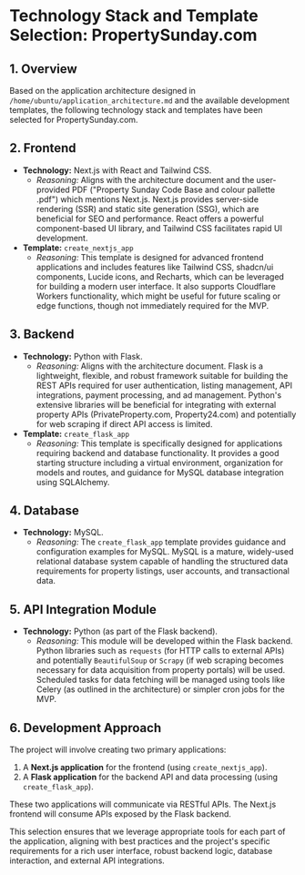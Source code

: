 # Technology Stack and Template Selection: PropertySunday.com

## 1. Overview

Based on the application architecture designed in `/home/ubuntu/application_architecture.md` and the available development templates, the following technology stack and templates have been selected for PropertySunday.com.

## 2. Frontend

*   **Technology:** Next.js with React and Tailwind CSS.
    *   *Reasoning:* Aligns with the architecture document and the user-provided PDF ("Property Sunday Code Base and colour pallette .pdf") which mentions Next.js. Next.js provides server-side rendering (SSR) and static site generation (SSG), which are beneficial for SEO and performance. React offers a powerful component-based UI library, and Tailwind CSS facilitates rapid UI development.
*   **Template:** `create_nextjs_app`
    *   *Reasoning:* This template is designed for advanced frontend applications and includes features like Tailwind CSS, shadcn/ui components, Lucide icons, and Recharts, which can be leveraged for building a modern user interface. It also supports Cloudflare Workers functionality, which might be useful for future scaling or edge functions, though not immediately required for the MVP.

## 3. Backend

*   **Technology:** Python with Flask.
    *   *Reasoning:* Aligns with the architecture document. Flask is a lightweight, flexible, and robust framework suitable for building the REST APIs required for user authentication, listing management, API integrations, payment processing, and ad management. Python's extensive libraries will be beneficial for integrating with external property APIs (PrivateProperty.com, Property24.com) and potentially for web scraping if direct API access is limited.
*   **Template:** `create_flask_app`
    *   *Reasoning:* This template is specifically designed for applications requiring backend and database functionality. It provides a good starting structure including a virtual environment, organization for models and routes, and guidance for MySQL database integration using SQLAlchemy.

## 4. Database

*   **Technology:** MySQL.
    *   *Reasoning:* The `create_flask_app` template provides guidance and configuration examples for MySQL. MySQL is a mature, widely-used relational database system capable of handling the structured data requirements for property listings, user accounts, and transactional data.

## 5. API Integration Module

*   **Technology:** Python (as part of the Flask backend).
    *   *Reasoning:* This module will be developed within the Flask backend. Python libraries such as `requests` (for HTTP calls to external APIs) and potentially `BeautifulSoup` or `Scrapy` (if web scraping becomes necessary for data acquisition from property portals) will be used. Scheduled tasks for data fetching will be managed using tools like Celery (as outlined in the architecture) or simpler cron jobs for the MVP.

## 6. Development Approach

The project will involve creating two primary applications:

1.  A **Next.js application** for the frontend (using `create_nextjs_app`).
2.  A **Flask application** for the backend API and data processing (using `create_flask_app`).

These two applications will communicate via RESTful APIs. The Next.js frontend will consume APIs exposed by the Flask backend.

This selection ensures that we leverage appropriate tools for each part of the application, aligning with best practices and the project's specific requirements for a rich user interface, robust backend logic, database interaction, and external API integrations.

